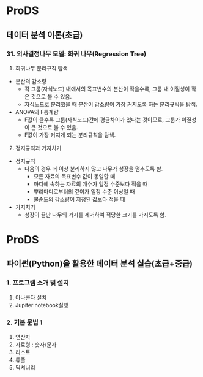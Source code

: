 # ProDS
## 데이터 분석 이론(초급) 
### 31. 의사결정나무 모델: 회귀 나무(Regression Tree)
1. 회귀나무 분리규칙 탐색
  * 분산의 감소량
    * 각 그룹(자식노드) 내에서의 목표변수의 분산이 작을수록, 그룹 내 이질성이 작은 것으로 볼 수 있음.
    * 자식노드로 분리했을 때 분산이 감소량이 가장 커지도록 하는 분리규틱을 탐색.
  * ANOVA의 F통계량
    * F값이 클수록 그룹(자식노드)간에 평균차이가 있다는 것이므로, 그룹가 이질성이 큰 것으로 볼 수 있음.
    * F값이 가장 커지게 되는 분리규칙을 탐색.
2. 정지규칙과 가지치기
  * 정지규칙
    * 다음의 경우 더 이상 분리하지 않고 나무가 성장을 멈추도록 함.
      * 모든 자료의 목표변수 값이 동일할 때
      * 마디에 속하는 자료의 개수가 일정 수준보다 적을 때
      * 뿌리마디로부터의 깊이가 일정 수준 이상일 때
      * 불순도의 감소량이 지정된 값보다 적을 때
  * 가지치기
    * 성장이 끝난 나무의 가지를 제거하여 적당한 크기를 가지도록 함.

# ProDS
## 파이썬(Python)을 활용한 데이터 분석 실습(초급+중급) 
### 1. 프로그램 소개 및 설치
1. 아나콘다 설치
2. Jupiter notebook실행

### 2. 기본 문법 1
1. 연산자
2. 자료형 : 숫자/문자
3. 리스트
4. 튜플
5. 딕셔너리
